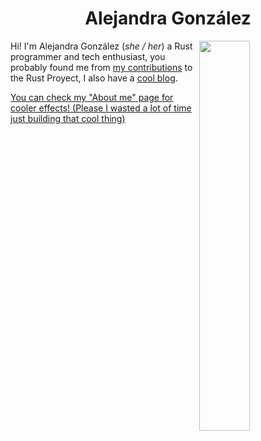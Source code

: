 <div align="center">

<h1>Alejandra González</h1>

</div>
     
<img src="https://media.tenor.com/YVHz9Y030S0AAAAd/tirando-fofo-anime.gif" style="width: 40%;" align="right"/>

Hi! I'm Alejandra González (*she / her*) a Rust programmer and tech enthusiast, you probably found me from [my contributions](https://github.com/search?q=org%3Arust-lang+author%3Ablyxyas&type=pullrequests) to the Rust Proyect, I also have a [cool blog](https://goose.love/blog).

[You can check my "About me" page for cooler effects! (Please I wasted a lot of time just building that cool thing)](https://goose.love)